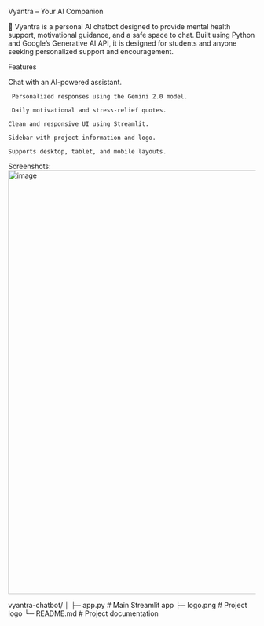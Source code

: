 Vyantra – Your AI Companion

🌿 Vyantra is a personal AI chatbot designed to provide mental health support, motivational guidance, and a safe space to chat. Built using Python and Google’s Generative AI API, it is designed for students and anyone seeking personalized support and encouragement.

Features

Chat with an AI-powered assistant.

     Personalized responses using the Gemini 2.0 model.

     Daily motivational and stress-relief quotes.

    Clean and responsive UI using Streamlit.

    Sidebar with project information and logo.

    Supports desktop, tablet, and mobile layouts.

Screenshots:
<img width="1783" height="862" alt="image" src="https://github.com/user-attachments/assets/7174e4cd-0739-4bea-85c0-5f6e15dbef2e" />

vyantra-chatbot/
│
├─ app.py            # Main Streamlit app
├─ logo.png          # Project logo
└─ README.md         # Project documentation


